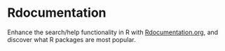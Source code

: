 Rdocumentation
==============

Enhance the search/help functionality in R with [Rdocumentation.org](http://www.Rdocumentation.org), and discover what R packages are most popular.